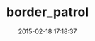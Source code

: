 ---
layout: post
title:  "border_patrol"
repo:   "square/border_patrol"
date:   2015-02-18 17:18:37
gemurl: http://github.com/square/border_patrol
---